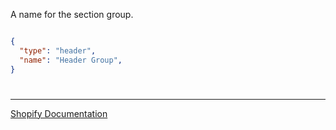 A name for the section group.

```json

{
  "type": "header",
  "name": "Header Group",
}

```

#

---

[Shopify Documentation](https://shopify.dev/docs/themes/architecture/section-groups#schema)
